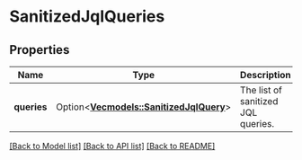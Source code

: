 # SanitizedJqlQueries

## Properties

Name | Type | Description | Notes
------------ | ------------- | ------------- | -------------
**queries** | Option<[**Vec<models::SanitizedJqlQuery>**](SanitizedJqlQuery.md)> | The list of sanitized JQL queries. | [optional]

[[Back to Model list]](../README.md#documentation-for-models) [[Back to API list]](../README.md#documentation-for-api-endpoints) [[Back to README]](../README.md)


